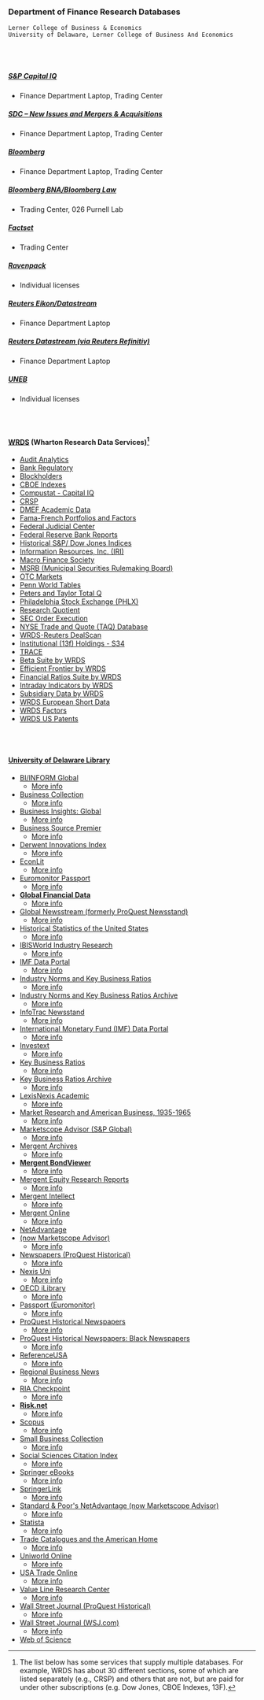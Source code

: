 ### Department of Finance Research Databases  
    Lerner College of Business & Economics  
    University of Delaware, Lerner College of Business And Economics

<br/><br/>

##### [S&P Capital IQ](https://www.capitaliq.com) 
- Finance Department Laptop, Trading Center

##### [SDC – New Issues and Mergers & Acquisitions](https://www.refinitiv.com/en/products/sdc-platinum-financial-securities)
- Finance Department Laptop, Trading Center

##### [Bloomberg](https://www.bloomberg.com) 
- Finance Department Laptop, Trading Center

##### [Bloomberg BNA/Bloomberg Law](https://pro.bloomberglaw.com/request-demo-legal-research/?trackingcode=BLAW206632&utm_medium=paidsearch&utm_source=google&gclid=EAIaIQobChMI8NiH75rm9AIVBuXjBx0SeQriEAAYASAAEgL4A_D_BwE&gclsrc=aw.ds) 
- Trading Center, 026 Purnell Lab

##### [Factset](https://www.factset.com/)
- Trading Center

##### [Ravenpack](https://www.ravenpack.com/) 
- Individual licenses

##### [Reuters Eikon/Datastream](https://eikon.thomsonreuters.com/index.html) 
- Finance Department Laptop

##### [Reuters Datastream (via Reuters Refinitiv)](https://www.refinitiv.com/en/products/datastream-macroeconomic-analysis) 
- Finance Department Laptop

##### [UNEB](https://uneb.ac.ug/)
- Individual licenses

<br/><br/>

#### [WRDS](https://wrds-www.wharton.upenn.edu/) (Wharton Research Data Services)[^1]
- [Audit Analytics](https://wrds-www.wharton.upenn.edu/pages/get-data/audit-analytics/)
- [Bank Regulatory](https://wrds-www.wharton.upenn.edu/pages/get-data/bank-regulatory/)
- [Blockholders](https://wrds-www.wharton.upenn.edu/pages/get-data/blockholders/)
- [CBOE Indexes](https://wrds-www.wharton.upenn.edu/pages/get-data/cboe-indexes/)
- [Compustat - Capital IQ](https://wrds-www.wharton.upenn.edu/pages/get-data/compustat-capital-iq-standard-poors/)
- [CRSP](https://wrds-www.wharton.upenn.edu/pages/get-data/center-research-security-prices-crsp/)
- [DMEF Academic Data](https://wrds-www.wharton.upenn.edu/pages/get-data/direct-marketing-educational-foundation-dmef/)
- [Fama-French Portfolios and Factors](https://wrds-www.wharton.upenn.edu/pages/get-data/fama-french-portfolios-and-factors/)
- [Federal Judicial Center](https://wrds-www.wharton.upenn.edu/pages/get-data/federal-judicial-center/)
- [Federal Reserve Bank Reports](https://wrds-www.wharton.upenn.edu/pages/get-data/federal-reserve-bank-reports/)
- [Historical S&P/ Dow Jones Indices](https://wrds-www.wharton.upenn.edu/pages/get-data/dow-jones-averages-total-return-indexes/)
- [Information Resources, Inc. (IRI)](https://wrds-www.wharton.upenn.edu/pages/get-data/information-resources-inc/)
- [Macro Finance Society](https://wrds-www.wharton.upenn.edu/pages/get-data/macro-finance-society/)
- [MSRB (Municipal Securities Rulemaking Board)](https://wrds-www.wharton.upenn.edu/pages/get-data/msrb-municipal-securities-rulemaking-board/)
- [OTC Markets](https://wrds-www.wharton.upenn.edu/pages/get-data/otc-markets/)
- [Penn World Tables](https://wrds-www.wharton.upenn.edu/pages/get-data/penn-world-tables/)
- [Peters and Taylor Total Q](https://wrds-www.wharton.upenn.edu/pages/get-data/peters-and-taylor-total-q/)
- [Philadelphia Stock Exchange (PHLX)](https://wrds-www.wharton.upenn.edu/pages/get-data/philadelphia-stock-exchange-phlx/)
- [Research Quotient](https://wrds-www.wharton.upenn.edu/pages/get-data/research-quotient/)
- [SEC Order Execution](https://wrds-www.wharton.upenn.edu/pages/get-data/sec-mandated-disclosure-order-execution-statistics/)
- [NYSE Trade and Quote (TAQ) Database](https://wrds-www.wharton.upenn.edu/pages/get-data/nyse-trade-and-quote/)
- [WRDS-Reuters DealScan](https://wrds-www.wharton.upenn.edu/pages/get-data/thomson-reuters/wrds-reuters-dealscan/)
- [Institutional (13f) Holdings - S34](https://wrds-www.wharton.upenn.edu/pages/get-data/thomson-reuters/institutional-13f-holdings-s34/)
- [TRACE](https://wrds-www.wharton.upenn.edu/pages/get-data/otc-corporate-bond-and-agency-debt-bond-transaction-data/)
- [Beta Suite by WRDS](https://wrds-www.wharton.upenn.edu/pages/get-data/beta-suite-wrds/)
- [Efficient Frontier by WRDS](https://wrds-www.wharton.upenn.edu/pages/get-data/efficient-frontier-wrds/)
- [Financial Ratios Suite by WRDS](https://wrds-www.wharton.upenn.edu/pages/get-data/financial-ratios-suite-wrds/)
- [Intraday Indicators by WRDS](https://wrds-www.wharton.upenn.edu/pages/get-data/intraday-indicators-wrds/)
- [Subsidiary Data by WRDS](https://wrds-www.wharton.upenn.edu/pages/get-data/subsidiary-data-wrds/)
- [WRDS European Short Data](https://wrds-www.wharton.upenn.edu/pages/get-data/wrds-european-short-data/)
- [WRDS Factors](https://wrds-www.wharton.upenn.edu/pages/get-data/wrds-factors/)
- [WRDS US Patents](https://wrds-www.wharton.upenn.edu/pages/get-data/wrds-us-patents/)



[^1]: The list below has some services that supply multiple databases. For example, WRDS has about 30 different sections, some of which are listed separately (e.g., CRSP) and others that are not, but are paid for under other subscriptions (e.g. Dow Jones, CBOE Indexes, 13F).

<br/><br/>

#### [University of Delaware Library](https://library.udel.edu/)
- [BI/INFORM Global](https://library.udel.edu/static/proxy.php?http://search.proquest.com/abiglobal/advanced?accountid=10457)
  - [More info](https://library.udel.edu/databases/abi/)
- [Business Collection](https://library.udel.edu/static/proxy.php?http://go.galegroup.com/ps/start.do?p=ITBC&u=udel_main&authCount=1)
  - [More info](https://library.udel.edu/databases/businesscoll/)
- [Business Insights: Global](https://library.udel.edu/static/proxy.php?http://infotrac.galegroup.com/itweb/udel_main?db=BIG)
  - [More info](https://library.udel.edu/databases/big/)
- [Business Source Premier](https://library.udel.edu/static/proxy.php?http://search.ebscohost.com/login.asp?profile=web&defaultdb=buh)
  - [More info](https://library.udel.edu/databases/bsp/)
- [Derwent Innovations Index](https://library.udel.edu/static/proxy.php?http://www.webofknowledge.com/DIIDW)
  - [More info](https://library.udel.edu/databases/derwent/)
- [EconLit](https://library.udel.edu/static/proxy.php?http://search.ebscohost.com/login.asp?profile=web&defaultdb=ecn)
  - [More info](https://library.udel.edu/databases/econlit/)
- [Euromonitor Passport](https://udel.idm.oclc.org/login?url=http://www.portal.euromonitor.com/Portal/Default.aspx)
  - [More info](https://library.udel.edu/databases/passport/)
- **[Global Financial Data](https://library.udel.edu/static/proxy.php?https://library.udel.edu/databases/global-financial-data/)**
  - [More info](https://library.udel.edu/databases/global-financial-data/)
- [Global Newsstream (formerly ProQuest Newsstand)](https://library.udel.edu/static/proxy.php?https://search.proquest.com/globalnews/advanced?accountid=10457)
  - [More info](https://library.udel.edu/databases/pqglobalnews/)
- [Historical Statistics of the United States](https://library.udel.edu/static/proxy.php?http://hsus.cambridge.org)
  - [More info](https://library.udel.edu/databases/hsus/)
- [IBISWorld Industry Research](https://library.udel.edu/static/proxy.php?https://www.ibisworld.com/)
  - [More info](https://library.udel.edu/databases/ibisworld/)
- [IMF Data Portal](https://library.udel.edu/static/proxy.php?http://data.imf.org)
  - [More info](https://library.udel.edu/databases/imfdata/)
- [Industry Norms and Key Business Ratios](https://library.udel.edu/static/proxy.php?http://www.mergentkbr.com)
  - [More info](https://library.udel.edu/databases/kbr/)
- [Industry Norms and Key Business Ratios Archive](https://library.udel.edu/static/proxy.php?http://www.mergentarchives.com)
  - [More info](https://library.udel.edu/databases/kbrarchive/)
- [InfoTrac Newsstand](https://library.udel.edu/static/proxy.php?http://infotrac.galegroup.com/itweb/udel_main?db=STND)
  - [More info](https://library.udel.edu/databases/infotrac-newsstand/)
- [International Monetary Fund (IMF) Data Portal](https://library.udel.edu/static/proxy.php?http://data.imf.org/)
  - [More info](https://library.udel.edu/databases/imfdata/)
- [Investext](https://library.udel.edu/static/proxy.php?http://www.mergentonline.com/investextsearch.php)
  - [More info](https://library.udel.edu/databases/investext/)
- [Key Business Ratios](https://library.udel.edu/static/proxy.php?http://www.mergentkbr.com)
  - [More info](https://library.udel.edu/databases/kbr/)
- [Key Business Ratios Archive](https://library.udel.edu/static/proxy.php?http://www.mergentarchives.com)
  - [More info](https://library.udel.edu/databases/kbrarchive/)
- [LexisNexis Academic](https://library.udel.edu/static/proxy.php?http://www.nexisuni.com)
  - [More info](https://library.udel.edu/databases/nexisuni/)
- [Market Research and American Business, 1935-1965](https://library.udel.edu/static/proxy.php?http://www.marketresearch.amdigital.co.uk/)
  - [More info](https://library.udel.edu/databases/marketresearch/)
- [Marketscope Advisor (S&P Global)](https://library.udel.edu/static/proxy.php?https://advisor.marketscope.com/)
  - [More info](https://library.udel.edu/databases/marketscope/)
- [Mergent Archives](https://library.udel.edu/static/proxy.php?http://www.mergentarchives.com/)
  - [More info](https://library.udel.edu/databases/moodys/)
- **[Mergent BondViewer](https://library.udel.edu/static/proxy.php?http://bv.mergent.com)**
  - [More info](https://library.udel.edu/databases/bondviewer/)
- [Mergent Equity Research Reports](https://library.udel.edu/static/proxy.php?http://www.MergentOnline.com)
  - [More info](https://library.udel.edu/databases/mergent/)
- [Mergent Intellect](https://library.udel.edu/static/proxy.php?http://www.mergentintellect.com/)
  - [More info](https://library.udel.edu/databases/intellect/)
- [Mergent Online](https://library.udel.edu/static/proxy.php?http://www.MergentOnline.com)
  - [More info](https://library.udel.edu/databases/mergent/)
- [NetAdvantage](https://library.udel.edu/static/proxy.php?https://advisor.marketscope.com/)
- [(now Marketscope Advisor)](https://library.udel.edu/static/proxy.php?https://advisor.marketscope.com/)
  - [More info](https://library.udel.edu/databases/marketscope/)
- [Newspapers (ProQuest Historical)](https://library.udel.edu/static/proxy.php?https://library.udel.edu/databases/proquest-historical-newspapers/)
  - [More info](https://library.udel.edu/databases/proquest-historical-newspapers/)
- [Nexis Uni](https://library.udel.edu/static/proxy.php?http://www.nexisuni.com)
  - [More info](https://library.udel.edu/databases/nexisuni/)
- [OECD iLibrary](https://library.udel.edu/static/proxy.php?http://www.oecd-ilibrary.org/)
  - [More info](https://library.udel.edu/databases/oecdilibrary/)
- [Passport (Euromonitor)](https://udel.idm.oclc.org/login?url=http://www.portal.euromonitor.com/Portal/Default.aspx)
  - [More info](https://library.udel.edu/databases/passport/)
- [ProQuest Historical Newspapers](https://library.udel.edu/static/proxy.php?https://library.udel.edu/databases/proquest-historical-newspapers/)
  - [More info](https://library.udel.edu/databases/proquest-historical-newspapers/)
- [ProQuest Historical Newspapers: Black Newspapers](https://library.udel.edu/static/proxy.php?https://library.udel.edu/databases/pq_black_newspapers/)
  - [More info](https://library.udel.edu/databases/pq_black_newspapers/)
- [ReferenceUSA](https://library.udel.edu/static/proxy.php?http://www.referenceusa.com/Home/Home)
  - [More info](https://library.udel.edu/databases/refusa/)
- [Regional Business News](https://library.udel.edu/static/proxy.php?http://search.ebscohost.com/login.asp?profile=web&defaultdb=bwh)
  - [More info](https://library.udel.edu/databases/rbn/)
- [RIA Checkpoint](https://library.udel.edu/static/proxy.php?https://library.udel.edu/databases/checkpoint/)
  - [More info](https://library.udel.edu/databases/checkpoint/)
- **[Risk.net](https://library.udel.edu/static/proxy.php?http://www.risk.net/)**
  - [More info](https://library.udel.edu/databases/risk/)
- [Scopus](https://library.udel.edu/static/proxy.php?https://www.scopus.com)
  - [More info](https://library.udel.edu/databases/scopus/)
- [Small Business Collection](https://library.udel.edu/static/proxy.php?http://go.galegroup.com/ps/start.do?p=PPSB&u=udel_main&authCount=1)
  - [More info](https://library.udel.edu/databases/onefile/)
- [Social Sciences Citation Index](https://library.udel.edu/static/proxy.php?http://webofknowledge.com/WOS)
  - [More info](https://library.udel.edu/databases/websci/)
- [Springer eBooks](https://library.udel.edu/static/proxy.php?https://link.springer.com/)
  - [More info](https://library.udel.edu/databases/springerebooks/)
- [SpringerLink](https://library.udel.edu/static/proxy.php?https://link.springer.com/)
  - [More info](https://library.udel.edu/databases/SpringerLink/)
- [Standard & Poor's NetAdvantage (now Marketscope Advisor)](https://library.udel.edu/static/proxy.php?https://advisor.marketscope.com/)
  - [More info](https://library.udel.edu/databases/marketscope/)
- [Statista](https://library.udel.edu/static/proxy.php?https://www.statista.com/)
  - [More info](https://library.udel.edu/databases/statista/)
- [Trade Catalogues and the American Home](https://library.udel.edu/static/proxy.php?http://www.tradecatalogues.amdigital.co.uk/)
  - [More info](https://library.udel.edu/databases/tradecatalogues/)
- [Uniworld Online](https://library.udel.edu/static/proxy.php?https://uniworldonline.com/search)
  - [More info](https://library.udel.edu/databases/uniworld/)
- [USA Trade Online](https://library.udel.edu/databases/usatradeonline/)
  - [More info](https://library.udel.edu/databases/usatradeonline/)
- [Value Line Research Center](https://library.udel.edu/static/proxy.php?https://research.valueline.com/secure/research)
  - [More info](https://library.udel.edu/databases/vlrc/)
- [Wall Street Journal (ProQuest Historical)](https://library.udel.edu/static/proxy.php?http://search.proquest.com/hnpwallstreetjournal/advanced?accountid=10457)
  - [More info](https://library.udel.edu/databases/wsj/)
- [Wall Street Journal (WSJ.com)](https://library.udel.edu/databases/wsjdigital/)
  - [More info](https://library.udel.edu/databases/wsjdigital/)
- [Web of Science](https://library.udel.edu/static/proxy.php?http://www.webofknowledge.com/WOS)

